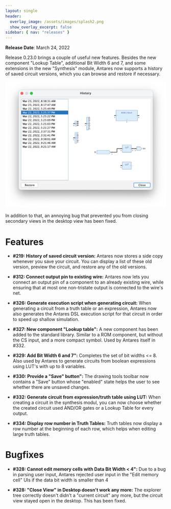 ```yaml
---
layout: single
header:
  overlay_image: /assets/images/splash2.png
  show_overlay_excerpt: false
sidebar: { nav: "releases" }
---
```


**Release Date**: March 24, 2022

Release 0.23.0 brings a couple of useful new features. Besides the new component "Lookup Table", additional Bit Width 6 and 7, and some extensions in the new "Synthesis" module, Antares now supports a history of saved circuit versions, which you can browse and restore if necessary.

![Save History](/assets/images/user-manual/circuits/save-history-sample.png)

In addition to that, an annoying bug that prevented you from closing secondary views in the desktop view has been fixed.

# Features

* **#219: History of saved circuit version:** Antares now stores a side copy whenever you
save your circuit. You can display a list of these old version, preview the circuit,
and restore any of the old versions.

* **#312: Connect output pin to existing wire:** Antares now lets you connect an output
pin of a component to an already existing wire, while ensuring that at most one non-tristate output is connected to the wire's net.

* **#326: Generate execution script when generating circuit:** When generating a circuit from a truth table or an expression, Antares now also generates the Antares DSL execution script for that circuit in order to speed up shallow simulation.

* **#327: New component "Lookup table":** A new component has been added to the standard library. Similar to a ROM component, but without the CS input, and a more compact symbol. Used by Antares itself in #332.

* **#329: Add Bit Width 6 and 7":** Completes the set of bit widths <= 8.
Also used by Antares to generate circuits from boolean expressions using LUT's with up to 8 variables.

* **#330: Provide a "Save" button":** The drawing tools toolbar now contains a "Save" button whose "enabled" state helps the user to see whether there are unsaved changes.

* **#332: Generate circuit from expression/truth table using LUT:** When creating a
circuit in the synthesis modul, you can now choose whether the created circuit used AND/OR gates or a Lookup Table for every output.

* **#334: Display row number in Truth Tables:** Truth tables now display a row number at the beginning of each row, which helps when editing large truth tables.

# Bugfixes

* **#328: Cannot edit memory cells with Data Bit Width < 4":** Due to a bug in parsing user input, Antares rejected user input in the "Edit memory cell" UIs if the data bit width is smaller than 4

* **#328: "Close View" in Desktop doesn't work any more:** The explorer tree correctly doesn't didn't a "current circuit" any more, but the circuit view stayed open in the desktop. This has been fixed.
